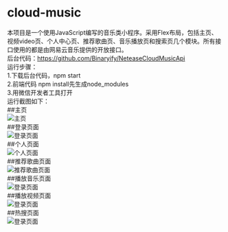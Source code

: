 # cloud-music
本项目是一个使用JavaScript编写的音乐类小程序。采用Flex布局，包括主页、 视频video页、个人中心页、推荐歌曲页、音乐播放页和搜索页几个模块。所有接口使用的都是由网易云音乐提供的开放接口。 <br>
后台代码：https://github.com/Binaryify/NeteaseCloudMusicApi <br>
运行步骤：<br>
1.下载后台代码，npm start <br>
2.前端代码 npm install先生成node_modules <br>
3.用微信开发者工具打开  <br>
运行截图如下：<br>
##主页 <br>
![主页](https://github.com/songyao123/cloud-music/blob/main/images/index.png) <br>
##登录页面 <br>
![登录页面](https://github.com/songyao123/cloud-music/blob/main/images/login.png) <br>
##个人页面 <br>
![个人页面](https://github.com/songyao123/cloud-music/blob/main/images/people.png) <br>
##推荐歌曲页面 <br>
![推荐歌曲页面](https://github.com/songyao123/cloud-music/blob/main/images/recommend.png) <br>
##播放音乐页面<br>
![登录页面](https://github.com/songyao123/cloud-music/blob/main/images/playmusic.png) <br>
##播放视频页面<br>
![登录页面](https://github.com/songyao123/cloud-music/blob/main/images/video.png) <br>
##热搜页面<br>
![登录页面](https://github.com/songyao123/cloud-music/blob/main/images/search.png)<br>
